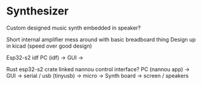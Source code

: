 # Synthesizer
Custom designed music synth embedded in speaker?

Short internal amplifier mess around with basic breadboard thing
Design up in kicad (speed over good design)

Esp32-s2 idf
PC (idf) -> GUI -> 


Rust esp32-s2 crate linked nannou control interface?
PC (nannou app) -> GUI -> serial / usb (tinyusb) -> micro -> Synth board -> screen / speakers